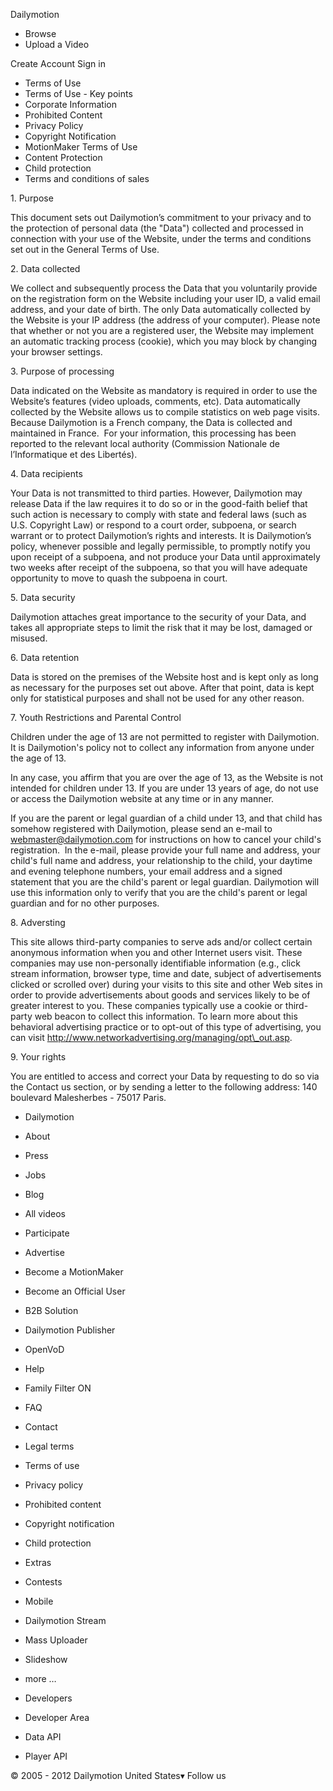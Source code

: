 Dailymotion

*   Browse
*   Upload a Video

Create Account Sign in

*   Terms of Use
*   Terms of Use - Key points
*   Corporate Information
*   Prohibited Content
*   Privacy Policy
*   Copyright Notification
*   MotionMaker Terms of Use
*   Content Protection
*   Child protection
*   Terms and conditions of sales

1\. Purpose

This document sets out Dailymotion’s commitment to your privacy and to the protection of personal data (the "Data") collected and processed in connection with your use of the Website, under the terms and conditions set out in the General Terms of Use.

2\. Data collected

We collect and subsequently process the Data that you voluntarily provide on the registration form on the Website including your user ID, a valid email address, and your date of birth. The only Data automatically collected by the Website is your IP address (the address of your computer). Please note that whether or not you are a registered user, the Website may implement an automatic tracking process (cookie), which you may block by changing your browser settings.

3\. Purpose of processing

Data indicated on the Website as mandatory is required in order to use the Website’s features (video uploads, comments, etc). Data automatically collected by the Website allows us to compile statistics on web page visits. Because Dailymotion is a French company, the Data is collected and maintained in France.  For your information, this processing has been reported to the relevant local authority (Commission Nationale de l’Informatique et des Libertés).

4\. Data recipients

Your Data is not transmitted to third parties. However, Dailymotion may release Data if the law requires it to do so or in the good-faith belief that such action is necessary to comply with state and federal laws (such as U.S. Copyright Law) or respond to a court order, subpoena, or search warrant or to protect Dailymotion’s rights and interests. It is Dailymotion’s policy, whenever possible and legally permissible, to promptly notify you upon receipt of a subpoena, and not produce your Data until approximately two weeks after receipt of the subpoena, so that you will have adequate opportunity to move to quash the subpoena in court.

5\. Data security

Dailymotion attaches great importance to the security of your Data, and takes all appropriate steps to limit the risk that it may be lost, damaged or misused.

6\. Data retention

Data is stored on the premises of the Website host and is kept only as long as necessary for the purposes set out above. After that point, data is kept only for statistical purposes and shall not be used for any other reason.

7\. Youth Restrictions and Parental Control

Children under the age of 13 are not permitted to register with Dailymotion. It is Dailymotion's policy not to collect any information from anyone under the age of 13.  
  
In any case, you affirm that you are over the age of 13, as the Website is not intended for children under 13. If you are under 13 years of age, do not use or access the Dailymotion website at any time or in any manner.    
  
If you are the parent or legal guardian of a child under 13, and that child has somehow registered with Dailymotion, please send an e-mail to webmaster@dailymotion.com for instructions on how to cancel your child's registration.  In the e-mail, please provide your full name and address, your child's full name and address, your relationship to the child, your daytime and evening telephone numbers, your email address and a signed statement that you are the child's parent or legal guardian. Dailymotion will use this information only to verify that you are the child's parent or legal guardian and for no other purposes.

8\. Adversting

This site allows third-party companies to serve ads and/or collect certain anonymous information when you and other Internet users visit. These companies may use non-personally identifiable information (e.g., click stream information, browser type, time and date, subject of advertisements clicked or scrolled over) during your visits to this site and other Web sites in order to provide advertisements about goods and services likely to be of greater interest to you. These companies typically use a cookie or third-party web beacon to collect this information. To learn more about this behavioral advertising practice or to opt-out of this type of advertising, you can visit http://www.networkadvertising.org/managing/opt\_out.asp.

9\. Your rights

You are entitled to access and correct your Data by requesting to do so via the Contact us section, or by sending a letter to the following address: 140 boulevard Malesherbes - 75017 Paris.

*   Dailymotion
*   About
*   Press
*   Jobs
*   Blog
*   All videos

*   Participate
*   Advertise
*   Become a MotionMaker
*   Become an Official User
*   B2B Solution
*   Dailymotion Publisher
*   OpenVoD

*   Help
*   Family Filter ON
*   FAQ
*   Contact

*   Legal terms
*   Terms of use
*   Privacy policy
*   Prohibited content
*   Copyright notification
*   Child protection

*   Extras
*   Contests
*   Mobile
*   Dailymotion Stream
*   Mass Uploader
*   Slideshow
*   more …

*   Developers
*   Developer Area
*   Data API
*   Player API

© 2005 - 2012 Dailymotion United States▾ Follow us